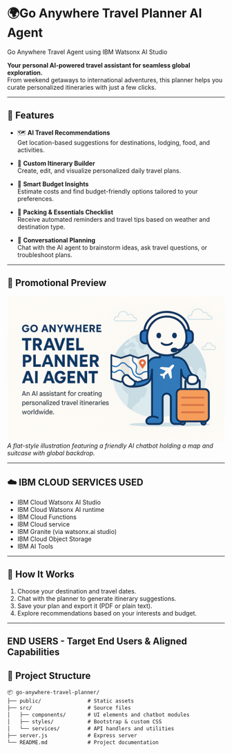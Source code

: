 #  🌍Go Anywhere Travel Planner AI Agent
Go Anywhere Travel Agent using IBM Watsonx AI Studio

**Your personal AI-powered travel assistant for seamless global exploration.**  
From weekend getaways to international adventures, this planner helps you curate personalized itineraries with just a few clicks.

---

## 🚀 Features

- 🗺️ **AI Travel Recommendations**  
  Get location-based suggestions for destinations, lodging, food, and activities.

- 📅 **Custom Itinerary Builder**  
  Create, edit, and visualize personalized daily travel plans.

- 🛫 **Smart Budget Insights**  
  Estimate costs and find budget-friendly options tailored to your preferences.

- 🧳 **Packing & Essentials Checklist**  
  Receive automated reminders and travel tips based on weather and destination type.

- 💬 **Conversational Planning**  
  Chat with the AI agent to brainstorm ideas, ask travel questions, or troubleshoot plans.

---

## 📸 Promotional Preview

![Travel Planner Preview](https://github.com/chandradeepkumarraj/ibm_travel_agent_ai/blob/72b2ff23208093286a7e2f5970696ca63fae9afa/AI_flex.png)  
_A flat-style illustration featuring a friendly AI chatbot holding a map and suitcase with global backdrop._

---

## ☁️ IBM CLOUD SERVICES USED

- IBM Cloud Watsonx AI Studio
- IBM Cloud Watsonx AI runtime
- IBM Cloud Functions
- IBM Cloud service
- IBM Granite (via watsonx.ai studio)
- IBM Cloud Object Storage
- IBM AI Tools
---

## 🧠 How It Works

1. Choose your destination and travel dates.
2. Chat with the planner to generate itinerary suggestions.
3. Save your plan and export it (PDF or plain text).
4. Explore recommendations based on your interests and budget.

---
## END USERS -  Target End Users & Aligned Capabilities




## 📂 Project Structure

```text
📦 go-anywhere-travel-planner/
├── public/               # Static assets
├── src/                  # Source files
│   ├── components/       # UI elements and chatbot modules
│   ├── styles/           # Bootstrap & custom CSS
│   └── services/         # API handlers and utilities
├── server.js             # Express server
└── README.md             # Project documentation
